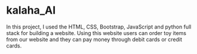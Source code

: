 # kalaha_AI

In this project, I used the HTML, CSS, Bootstrap, JavaScript and python full stack for
building a website. Using this website users can order toy items from our website and
they can pay money through debit cards or credit cards.
